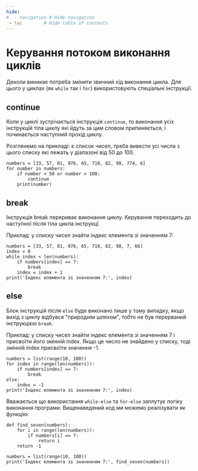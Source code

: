 ```yaml
---
hide:
#  - navigation # Hide navigation
 - toc        # Hide table of contents
---
```


# Керування потоком виконання циклів

Деколи виникає потреба змінити звичний хід виконання цикла. 
Для цього у циклах (як `while` так і `for`) використовують спеціальні інструкції. 

## continue

Коли у циклі зустрічається інструкція `continue`, 
то виконання усіх інструкцій тіла циклу які йдуть за цим словом припиняється, 
і починається наступний прохід циклу. 

Розглянемо на прикладі: є список чисел, 
треба вивести усі числа з цього списку 
які лежать у діапазоні від 50 до 100. 

	numbers = [33, 57, 81, 976, 65, 710, 82, 98, 774, 6]
	for number in numbers:
		if number < 50 or number > 100:
			continue
		print(number)
		
## break

Інструкція break перериває виконання циклу. 
Керування переходить до наступної після тіла цикла інструкцї. 

Приклад: у списку чисел знайти індекс елемента зі значенням 7:

	numbers = [33, 57, 81, 976, 65, 710, 82, 98, 7, 66]
	index = 0
	while index < len(numbers):
		if numbers[index] == 7:
			break
		index = index + 1
	print('Індекс елемента зі значенням 7:', index)
	
## else

Блок інструкцій після `else` буде виконано лише у тому випадку, 
якщо вихід з циклу відбувся "природнім шляхом",
тобто не був перерваний інструкцією `break`.

Приклад: у списку чисел знайти індекс елемента зі значенням 7 
і присвоїти його змінній index.
Якщо це число не знайдено у списку,
тоді змінній index присвоїти значення -1.

	numbers = list(range(10, 100))
	for index in range(len(numbers)):
		if numbers[index] == 7:
			break
	else:
		index = -1
	print('Індекс елемента зі значенням 7:', index)

Вважається що використання `while-else` та `for-else` заплутує логіку виконання програми. 
Вищенаведений код ми можемо реалізувати як функцію:

	def find_seven(numbers):
		for i in range(len(numbers)):
			if numbers[i] == 7:
				return i
		return -1
		
	numbers = list(range(10, 100))
	print('Індекс елемента зі значенням 7:', find_seven(numbers))
